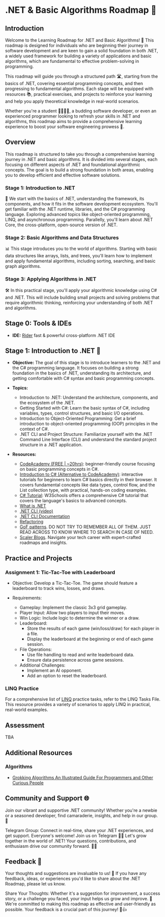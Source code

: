 # .NET & Basic Algorithms Roadmap 🚀

## Introduction

Welcome to the Learning Roadmap for .NET and Basic Algorithms! 🌟 This roadmap is designed for individuals who are
beginning their journey in software development and are keen to gain a solid foundation in both .NET, a widely used
framework for building a variety of applications and basic algorithms, which are fundamental to effective
problem-solving in programming.

This roadmap will guide you through a structured path 🛣️, starting from the basics of .NET, covering essential
programming concepts, and then progressing to fundamental algorithms. Each stage will be equipped with resources 📚,
practical exercises, and projects to reinforce your learning and help you apply theoretical knowledge in real-world
scenarios.

Whether you're a student 👩‍🎓👨‍🎓, a budding software developer, or even an experienced programmer looking to refresh your
skills in .NET and algorithms, this roadmap aims to provide a comprehensive learning experience to boost your software
engineering prowess 💪.

## Overview

This roadmap is structured to take you through a comprehensive learning journey in .NET and basic algorithms. It is
divided into several stages, each focusing on different aspects of .NET and foundational algorithmic concepts. The goal
is to build a strong foundation in both areas, enabling you to develop efficient and effective software solutions.

### Stage 1: Introduction to .NET

🌱 We start with the basics of .NET, understanding the framework, its components, and how it fits in the software
development ecosystem. You'll get familiar with the .NET runtime, libraries, and the C# programming language. Exploring
advanced topics like object-oriented programming, LINQ, and asynchronous programming. Parallelly, you'll learn about
.NET Core, the cross-platform, open-source version of .NET.

### Stage 2: Basic Algorithms and Data Structures

📊 This stage introduces you to the world of algorithms. Starting with basic data structures like arrays, lists, and
trees, you'll learn how to implement and apply fundamental algorithms, including sorting, searching, and basic graph
algorithms.

### Stage 3: Applying Algorithms in .NET

🛠 In this practical stage, you'll apply your algorithmic knowledge using C# and .NET. This will include building small
projects and solving problems that require algorithmic thinking, reinforcing your understanding of both .NET and
algorithms.

## Stage 0: Tools & IDEs

- **IDE:** [Rider](https://www.jetbrains.com/help/rider/First_Steps.html) fast & powerful cross-platform .NET IDE

## Stage 1: Introduction to .NET 🌱

- **Objective:** The goal of this stage is to introduce learners to the .NET and the C# programming language. It focuses
  on building a strong foundation in the basics of .NET, understanding its architecture, and getting comfortable with C#
  syntax and basic programming concepts.

- **Topics:**
    - Introduction to .NET: Understand the architecture, components, and the ecosystem of the .NET.
    - Getting Started with C#: Learn the basic syntax of C#, including variables, types, control structures, and basic
      I/O operations.
    - Introduction to Object-Oriented Programming: Get a brief introduction to object-oriented programming (OOP)
      principles in the context of C#.
    - .NET CLI and Project Structure: Familiarize yourself with the .NET Command Line Interface (CLI) and understand the
      standard project structure in a .NET application.
- **Resources:**
    - [CodeAcademy (FREE | ~20hrs)](https://www.codecademy.com/learn/learn-c-sharp): beginner-friendly course
      focusing on basic programming concepts in C#.
    - [Introduction to C# (Alternative to CodeAcademy)](https://learn.microsoft.com/en-us/dotnet/csharp/tour-of-csharp/tutorials/):
      interactive tutorials for beginners to learn C# basics directly in their browser. It covers fundamental concepts
      like data types, control flow, and the List collection type, with practical, hands-on coding examples.
    - [C# Tutorial](https://www.w3schools.com/CS/index.php): W3Schools offers a comprehensive C# tutorial that covers
      the language's basics to advanced concepts.
    - [What is .NET](https://dotnet.microsoft.com/en-us/learn/dotnet/what-is-dotnet)
    - [.NET CLI (video)](https://www.youtube.com/watch?v=RQLzp2Z8-BE)
    - [.NET CLI Documentation](https://learn.microsoft.com/en-us/dotnet/core/tools/)
    - [Refactoring](https://refactoring.guru/refactoring)
    - [GoF patterns](https://refactoring.guru/design-patterns/csharp). DO NOT TRY TO REMEMBER ALL OF THEM. JUST READ
      ACROSS TO KNOW WHERE TO SEARCH IN CASE OF NEED.
    - [Scaler Blogs](https://www.scaler.com/blog/dot-net-developer-skills/). Navigate your tech career with expert-crafted roadmaps and insights.

## Practice and Projects

### Assignment 1: Tic-Tac-Toe with Leaderboard

- Objective: Develop a Tic-Tac-Toe. The game should feature a leaderboard to track wins, losses, and draws.

- Requirements:
    - Gameplay: Implement the classic 3x3 grid gameplay.
    - Player Input: Allow two players to input their moves.
    - Win Logic: Include logic to determine the winner or a draw.
    - Leaderboard:
        - Store the results of each game (win/loss/draw) for each player in a file.
        - Display the leaderboard at the beginning or end of each game session.
    - File Operations:
        - Use file handling to read and write leaderboard data.
        - Ensure data persistence across game sessions.
    - Additional Challenges:
        - Implement an AI opponent.
        - Add an option to reset the leaderboard.

### LINQ Practice

For a comprehensive list of [LINQ](./Practice/LINQ.md) practice tasks, refer to the LINQ Tasks File. This resource provides a variety of
scenarios to apply LINQ in practical, real-world examples.

## Assessment

TBA

## Additional Resources

### Algorithms
  - [Grokking Algorithms An Illustrated Guide For Programmers and Other Curious People](https://www.amazon.com/Grokking-Algorithms-illustrated-programmers-curious/dp/1617292230)

## Community and Support 🌐

Join our vibrant and supportive .NET community! Whether you're a newbie or a seasoned developer, find camaraderie, insights, and help in our group. 🤝

Telegram Group: Connect in real-time, share your .NET experiences, and get support. Everyone's welcome! Join us on Telegram 💬👥
Let's grow together in the world of .NET! Your questions, contributions, and enthusiasm drive our community forward. 🚀🌟

## Feedback 📝

Your thoughts and suggestions are invaluable to us! 🌟 If you have any feedback, ideas, or experiences you'd like to share about the .NET Roadmap, please let us know.

Share Your Thoughts: Whether it's a suggestion for improvement, a success story, or a challenge you faced, your input helps us grow and improve. 🚀
We're committed to making this roadmap as effective and user-friendly as possible. Your feedback is a crucial part of this journey! 💬👍
